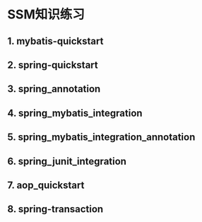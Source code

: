 # SSM知识练习
## 1. mybatis-quickstart

## 2. spring-quickstart

## 3. spring_annotation

## 4. spring_mybatis_integration

## 5. spring_mybatis_integration_annotation

## 6. spring_junit_integration

## 7. aop_quickstart

## 8. spring-transaction
